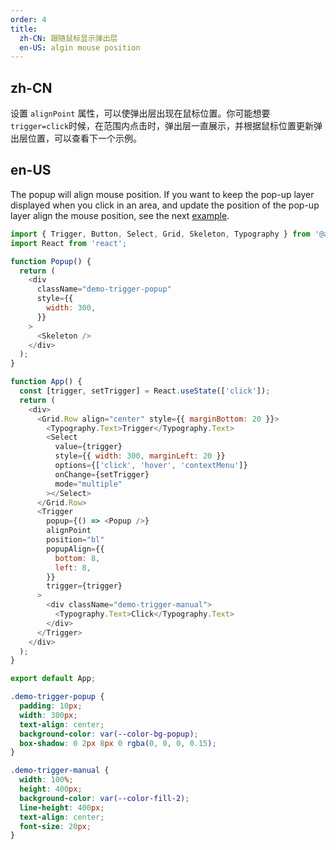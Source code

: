 ```yaml
---
order: 4
title:
  zh-CN: 跟随鼠标显示弹出层
  en-US: algin mouse position
---
```


## zh-CN

设置 `alignPoint` 属性，可以使弹出层出现在鼠标位置。你可能想要`trigger=click`时候，在范围内点击时，弹出层一直展示，并根据鼠标位置更新弹出层位置，可以查看下一个示例。

## en-US

The popup will align mouse position. If you want to keep the pop-up layer displayed when you click in an area, and update the position of the pop-up layer align the mouse position, see the next [example](/react/en-US/components/trigger#update-position).

```js
import { Trigger, Button, Select, Grid, Skeleton, Typography } from '@arco-design/web-react';
import React from 'react';

function Popup() {
  return (
    <div
      className="demo-trigger-popup"
      style={{
        width: 300,
      }}
    >
      <Skeleton />
    </div>
  );
}

function App() {
  const [trigger, setTrigger] = React.useState(['click']);
  return (
    <div>
      <Grid.Row align="center" style={{ marginBottom: 20 }}>
        <Typography.Text>Trigger</Typography.Text>
        <Select
          value={trigger}
          style={{ width: 300, marginLeft: 20 }}
          options={['click', 'hover', 'contextMenu']}
          onChange={setTrigger}
          mode="multiple"
        ></Select>
      </Grid.Row>
      <Trigger
        popup={() => <Popup />}
        alignPoint
        position="bl"
        popupAlign={{
          bottom: 8,
          left: 8,
        }}
        trigger={trigger}
      >
        <div className="demo-trigger-manual">
          <Typography.Text>Click</Typography.Text>
        </div>
      </Trigger>
    </div>
  );
}

export default App;
```

```css
.demo-trigger-popup {
  padding: 10px;
  width: 300px;
  text-align: center;
  background-color: var(--color-bg-popup);
  box-shadow: 0 2px 8px 0 rgba(0, 0, 0, 0.15);
}

.demo-trigger-manual {
  width: 100%;
  height: 400px;
  background-color: var(--color-fill-2);
  line-height: 400px;
  text-align: center;
  font-size: 20px;
}
```
